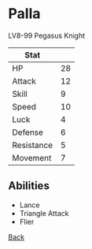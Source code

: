 # Palla

LV8-99 Pegasus Knight

| Stat       | <!-- --> |
| ---------- | -------- |
| HP         | 28       |
| Attack     | 12       |
| Skill      | 9        |
| Speed      | 10       |
| Luck       | 4        |
| Defense    | 6        |
| Resistance | 5        |
| Movement   | 7        |

## Abilities

- Lance
- Triangle Attack
- Flier

[Back](../README.md)

